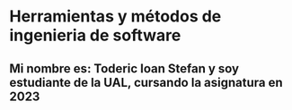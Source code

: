 # Herramientas y métodos de ingenieria de software
## Mi nombre es: Toderic Ioan Stefan y soy estudiante de la UAL, cursando la asignatura en 2023
